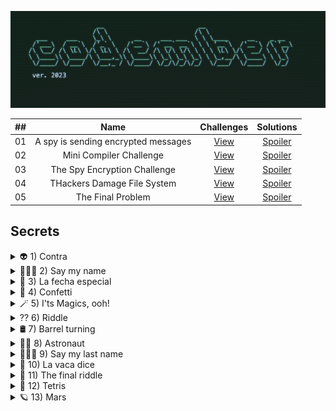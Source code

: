 
![cover2023](/public/images/cover2023.png)

| ##    | Name | Challenges | Solutions |
| :---: | :---:|:-----------------:|:---------:|
|  01 | A spy is sending encrypted messages | [View](https://github.com/AlecANL/codember/tree/main/src/2023/challenges/01) |   [Spoiler](https://github.com/AlecANL/codember/blob/main/src/2023/challenges/01/app.ts) |
|  02 | Mini Compiler Challenge | [View](https://github.com/AlecANL/codember/tree/main/src/2023/challenges/02) |   [Spoiler](https://github.com/AlecANL/codember/blob/main/src/2023/challenges/02/app.ts) |
|  03 | The Spy Encryption Challenge | [View](https://github.com/AlecANL/codember/tree/main/src/2023/challenges/03) |   [Spoiler](https://github.com/AlecANL/codember/blob/main/src/2023/challenges/03/app.ts) |
|  04 | THackers Damage File System | [View](https://github.com/AlecANL/codember/tree/main/src/2023/challenges/04) |   [Spoiler](https://github.com/AlecANL/codember/blob/main/src/2023/challenges/04/app.ts) |
|  05 | The Final Problem | [View](https://github.com/AlecANL/codember/tree/main/src/2023/challenges/05) |   [Spoiler](https://github.com/AlecANL/codember/blob/main/src/2023/challenges/05/app.ts) |

## Secrets

<details>
<summary>👽 1) Contra</summary>

<br/>

- In the NES game there were several tricks that made the game easier, you have to execute one of them.
- For example, do `Circle, L1, Left, R1, L2, X, R1, L1, Circle, X`.
- You don't need to send a command, just do a key combination.

⬆️, ⬆️, ⬇️, ⬇️, ⬅️, ➡️, ⬅️, ➡️, B, A
<br/>

</details>

<details>
<summary>🧑🏻‍🦲 2) Say my name</summary>

<br/>

- Use the commands to move between folders and read files (use the `help` command to get a list of available commands).
- The person is the CEO of a major hosting company, a close friend of midu

```bash
submit rauch
```

<br/>

</details>

<details>
<summary>📅 3) La fecha especial</summary>

<br/>

- You have a new email, you can view your emails with the `mail` command.
- To read an email use the command `mail <id>`.
- Remember to use the correct format for the date.

```bash
submit 2023-12-01
```

<br/>

</details>

<details>
<summary>🎊 4) Confetti</summary>

<br/>

- You can read the `CHANGELOG.txt` file to get information about the new version.
- He who perseveres shall attain.

```bash
confetti --- Send the command several times
```

<br/>

</details>

<details>
<summary>🪄 5) I'ts Magics, ooh!</summary>

<br/>

- You can read the `CHANGELOG.txt` file to get information about the new version.
- There is a Disney movie with the same name.
- Just write the word

```bash
abracadabra 
$ submit itsmagic
 ```

<br/>

</details>

<details>

<summary>⁇ 6) Riddle</summary>

<br/>

- You have a new email, you can view your emails with the `mail` command.
- To read an email use the command `mail <id>`.
- Hint: It is a language which always generates debate whether programming or not.
- You must send it with the submit command: `submit <submit <response>`.

<!-- $ submit html -->
<br/>

</details>

<details>
<summary>🛢️ 7) Barrel turning</summary>

<br/>

- You can read the `CHANGELOG.txt` file to get information about the new version.
- Use the `do` command with three parameters: `do ___ ___ ___ ___`.
- The sentence makes sense, for example: `do a task now`.
- The command is in English.
- It is an iconic phrase from a Nintendo 64 game.
- It is a Google easter egg.

```bash
do a barrel roll
```

<br/>

</details>

<details>

<summary>🧑‍🚀 8) Astronaut</summary>

<br/>

- For this secret you need to access the `private` folder. The _mail_ number 3 tells you how to access it.
- In the `private` folder you can read the `log_mars_mission.txt` file with the cat command: `cat log_mars_mission.txt`.

```bash
submit majortom
```

<br/>

</details>

<details>

<summary>🧑🏻‍🦲 9) Say my last name</summary>

<br/>

- For this secret you need to access the `private` folder. The _mail_ number 3 tells you how to access it.
- In the `private` folder you will see the image `ai.webp` with the cat command: `cat ai.webp`.

```bash
submit Altman
```

<br/>

</details>

<details>

<summary>🐄 10) La vaca dice</summary>

<br/>

- You can read the `CHANGELOG.txt` file to get information about the new version.
- You have a new email, you can view your emails with the `mail` command.
- The **cow** **tells** you what to do.
- It is a single command consisting of two words together in English.
- Reference to a famous npm package.

```bash
cowsay
submit ping
```

<br/>

</details>
<details>

<summary>🐞 11) The final riddle</summary>

<br/>

- You have a new email, you can view your emails with the `mail` command.
- To read an email use the command `mail <id>`.
- It is a 3-letter word.

```bash
submit bug
```

<br/>

</details>
<details>

<summary>👾 12) Tetris</summary>

<br/>

- You can read the `CHANGELOG.txt` file to get information about the new version.

```bash
play tetris
```

<br/>

</details>
<details>

<summary>🪐 13) Mars</summary>

<br/>

- For this secret you need to access the `private` folder. The _mail_ number 3 tells you how to access it.
- In the `private` folder you can read the file `final_log_mars_mission.txt` with the command cat: `cat final_log_mars_mission.txt`.
- Look for the command in the text.

```bash
npm install adventjs
```

<br/>

</details>

</details>
